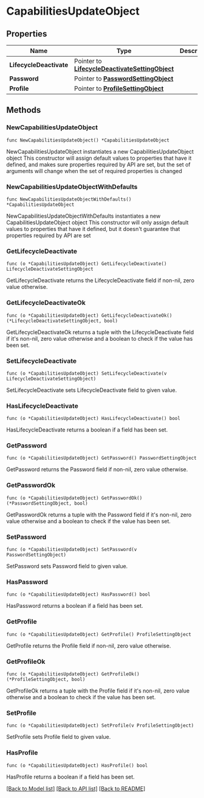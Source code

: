 # CapabilitiesUpdateObject

## Properties

Name | Type | Description | Notes
------------ | ------------- | ------------- | -------------
**LifecycleDeactivate** | Pointer to [**LifecycleDeactivateSettingObject**](LifecycleDeactivateSettingObject.md) |  | [optional] 
**Password** | Pointer to [**PasswordSettingObject**](PasswordSettingObject.md) |  | [optional] 
**Profile** | Pointer to [**ProfileSettingObject**](ProfileSettingObject.md) |  | [optional] 

## Methods

### NewCapabilitiesUpdateObject

`func NewCapabilitiesUpdateObject() *CapabilitiesUpdateObject`

NewCapabilitiesUpdateObject instantiates a new CapabilitiesUpdateObject object
This constructor will assign default values to properties that have it defined,
and makes sure properties required by API are set, but the set of arguments
will change when the set of required properties is changed

### NewCapabilitiesUpdateObjectWithDefaults

`func NewCapabilitiesUpdateObjectWithDefaults() *CapabilitiesUpdateObject`

NewCapabilitiesUpdateObjectWithDefaults instantiates a new CapabilitiesUpdateObject object
This constructor will only assign default values to properties that have it defined,
but it doesn't guarantee that properties required by API are set

### GetLifecycleDeactivate

`func (o *CapabilitiesUpdateObject) GetLifecycleDeactivate() LifecycleDeactivateSettingObject`

GetLifecycleDeactivate returns the LifecycleDeactivate field if non-nil, zero value otherwise.

### GetLifecycleDeactivateOk

`func (o *CapabilitiesUpdateObject) GetLifecycleDeactivateOk() (*LifecycleDeactivateSettingObject, bool)`

GetLifecycleDeactivateOk returns a tuple with the LifecycleDeactivate field if it's non-nil, zero value otherwise
and a boolean to check if the value has been set.

### SetLifecycleDeactivate

`func (o *CapabilitiesUpdateObject) SetLifecycleDeactivate(v LifecycleDeactivateSettingObject)`

SetLifecycleDeactivate sets LifecycleDeactivate field to given value.

### HasLifecycleDeactivate

`func (o *CapabilitiesUpdateObject) HasLifecycleDeactivate() bool`

HasLifecycleDeactivate returns a boolean if a field has been set.

### GetPassword

`func (o *CapabilitiesUpdateObject) GetPassword() PasswordSettingObject`

GetPassword returns the Password field if non-nil, zero value otherwise.

### GetPasswordOk

`func (o *CapabilitiesUpdateObject) GetPasswordOk() (*PasswordSettingObject, bool)`

GetPasswordOk returns a tuple with the Password field if it's non-nil, zero value otherwise
and a boolean to check if the value has been set.

### SetPassword

`func (o *CapabilitiesUpdateObject) SetPassword(v PasswordSettingObject)`

SetPassword sets Password field to given value.

### HasPassword

`func (o *CapabilitiesUpdateObject) HasPassword() bool`

HasPassword returns a boolean if a field has been set.

### GetProfile

`func (o *CapabilitiesUpdateObject) GetProfile() ProfileSettingObject`

GetProfile returns the Profile field if non-nil, zero value otherwise.

### GetProfileOk

`func (o *CapabilitiesUpdateObject) GetProfileOk() (*ProfileSettingObject, bool)`

GetProfileOk returns a tuple with the Profile field if it's non-nil, zero value otherwise
and a boolean to check if the value has been set.

### SetProfile

`func (o *CapabilitiesUpdateObject) SetProfile(v ProfileSettingObject)`

SetProfile sets Profile field to given value.

### HasProfile

`func (o *CapabilitiesUpdateObject) HasProfile() bool`

HasProfile returns a boolean if a field has been set.


[[Back to Model list]](../README.md#documentation-for-models) [[Back to API list]](../README.md#documentation-for-api-endpoints) [[Back to README]](../README.md)


